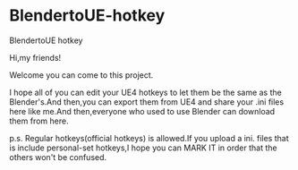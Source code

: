 # BlendertoUE-hotkey	
BlendertoUE hotkey

Hi,my friends!

Welcome you can come to this project.

I hope all of you can edit your UE4 hotkeys to let them be the same as the Blender's.And then,you can export them from UE4 and share your .ini files here like me.And then,everyone who used to use Blender can download them from here.

p.s. Regular hotkeys(official hotkeys) is allowed.If you upload a ini. files that is include personal-set hotkeys,I hope you can MARK IT in order that the others won't be confused.


